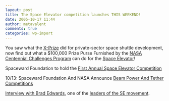 ```yaml
---
layout: post
title: The Space Elevator competition launches THIS WEEKEND!
date: 2005-10-17 11:44
author: metavalent
comments: true
categories: wp-import
---
```

You saw what the <a href="https://www.xprize.org/">X-Prize</a> did for private-sector space shuttle development, now find out what a $100,000 Prize Purse Furnished by the <a href="https://biz.yahoo.com/bw/051012/125415.html?.v=1">NASA Centennial Challenges Program</a> can do for the <a href="https://www.elevator2010.org/">Space Elevator</a>!

Spaceward Foundation to hold the <a href="https://www.spaceref.com/news/viewpr.html?pid=17911">First Annual Space Elevator Competition</a>

10/13: Spaceward Foundation And NASA Announce <a href="https://www.spacedaily.com/news/energy-tech-05zzzzzzzb.html">Beam Power And Tether Competitions</a>

<a href="https://keithcu.com/wordpress/?p=17">Interview with Brad Edwards</a>, one of the <a href="https://en.wikipedia.org/wiki/Bradley_C._Edwards">leaders of the SE movement</a>.

